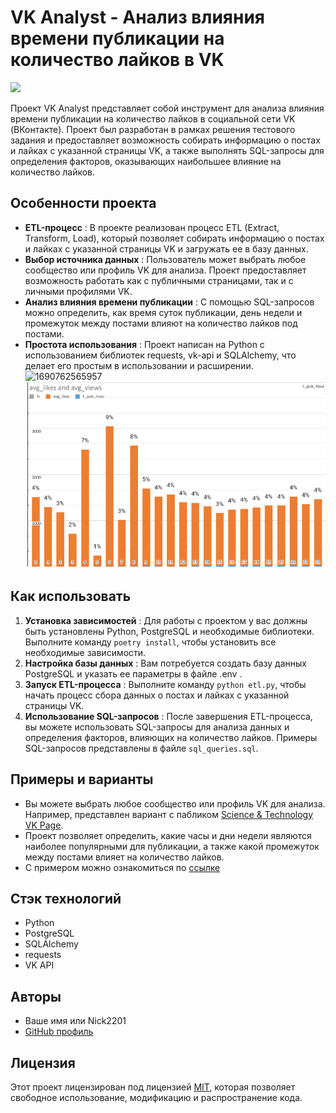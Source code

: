# VK Analyst - Анализ влияния времени публикации на количество лайков в VK

![](https://external-content.duckduckgo.com/iu/?u=https%3A%2F%2Fi.pinimg.com%2Foriginals%2F31%2F0a%2F2f%2F310a2f14e7ef4a16a1999eba838f409b.jpg&f=1&nofb=1&ipt=9e8ec0438c904572a2254c44e63197d3fc0185cd666e2f34cbe1071f64b7a7ca&ipo=images)

Проект VK Analyst представляет собой инструмент для анализа влияния времени публикации на количество лайков в социальной сети VK (ВКонтакте). Проект был разработан в рамках решения тестового задания и предоставляет возможность собирать информацию о постах и лайках с указанной страницы VK, а также выполнять SQL-запросы для определения факторов, оказывающих наибольшее влияние на количество лайков.

## Особенности проекта

* **ETL-процесс** : В проекте реализован процесс ETL (Extract, Transform, Load), который позволяет собирать информацию о постах и лайках с указанной страницы VK и загружать ее в базу данных.
* **Выбор источника данных** : Пользователь может выбрать любое сообщество или профиль VK для анализа. Проект предоставляет возможность работать как с публичными страницами, так и с личными профилями VK.
* **Анализ влияния времени публикации** : С помощью SQL-запросов можно определить, как время суток публикации, день недели и промежуток между постами влияют на количество лайков под постами.
* **Простота использования** : Проект написан на Python с использованием библиотек requests, vk-api и SQLAlchemy, что делает его простым в использовании и расширении.
![1690762565957](https://file+.vscode-resource.vscode-cdn.net/d%3A/4.%20Programming/ProjectsSoftware/github_repos/vk_analyst/image/README/1690762565957.png)![1690762565957](image/README/1690762565957.png)


## Как использовать

1. **Установка зависимостей** : Для работы с проектом у вас должны быть установлены Python, PostgreSQL и необходимые библиотеки. Выполните команду `poetry install`, чтобы установить все необходимые зависимости.
2. **Настройка базы данных** : Вам потребуется создать базу данных PostgreSQL и указать ее параметры в файле .env .
3. **Запуск ETL-процесса** : Выполните команду `python etl.py`, чтобы начать процесс сбора данных о постах и лайках с указанной страницы VK.
4. **Использование SQL-запросов** : После завершения ETL-процесса, вы можете использовать SQL-запросы для анализа данных и определения факторов, влияющих на количество лайков. Примеры SQL-запросов представлены в файле `sql_queries.sql`.

## Примеры и варианты

* Вы можете выбрать любое сообщество или профиль VK для анализа. Например, представлен вариант с пабликом [Science &amp; Technology VK Page](https://vk.com/science_technology).
* Проект позволяет определить, какие часы и дни недели являются наиболее популярными для публикации, а также какой промежуток между постами влияет на количество лайков.
* С примером можно ознакомиться по [ссылке](https://docs.google.com/document/d/18PQj4fgsIpdJ_Ogs9Ek7769-UHr4dV4pNd_-EfdG8Qc/edit])

## Стэк технологий

* Python
* PostgreSQL
* SQLAlchemy
* requests
* VK API

## Авторы

* Ваше имя или Nick2201
* [GitHub профиль](https://github.com/Nick2201)

## Лицензия

Этот проект лицензирован под лицензией [MIT](https://chat.openai.com/link_to_your_license_file), которая позволяет свободное использование, модификацию и распространение кода.
